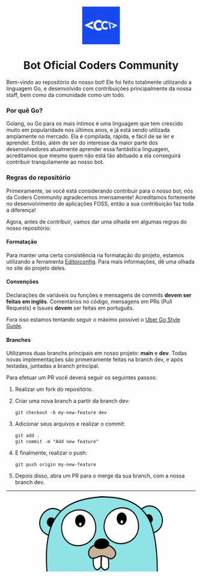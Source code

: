 <p align="center"> 
	<kbd>
		<img align="center" width="100" height="100" src="./assets/cc-logo.png" alt="Coders Community Logo">
	</kbd>
</p>
<h1 align="center"> Bot Oficial Coders Community </h1>


Bem-vindo ao repositório do nosso bot! Ele foi feito totalmente utilizando a linguagem Go, e desenvolvido com contribuições principalmente da nossa staff, bem como da comunidade como um todo.

### Por quê Go?

Golang, ou Go para os mais íntimos é uma linguagem que tem crescido muito em popularidade nos últimos anos, e já está sendo utilizada amplamente no mercado. Ela é compilada, rápida, e fácil de se ler e aprender. Então, além de ser do interesse da maior parte dos desenvolvedores atualmente aprender essa fantástica linguagem, acreditamos que mesmo quem não está tão abituado a ela conseguirá contribuir tranquilamente ao nosso bot.

### Regras do repositório

Primeiramente, se você está considerando contribuir para o nosso bot, nós da Coders Community agradecemos imensamente! Acreditamos fortemente no desenvolvimento de aplicações FOSS, então a sua contribuição faz toda a diferença!

Agora, antes de contribuir, vamos dar uma olhada em algumas regras do nosso repositório:

#### Formatação

Para manter uma certa consistência na formatação do projeto, estamos utilizando a ferramenta [Editorconfig](https://editorconfig.org). Para mais informações, dê uma olhada no site do projeto deles.

#### Convenções

Declarações de variáveis ou funções e mensagens de commits **devem ser feitas em inglês**. Comentários no código, mensagens em PRs (Pull Requests) e Issues **devem** ser feitas em português.

Fora isso estamos tentando seguir o máximo possível o [Uber Go Style Guide](https://github.com/uber-go/guide/blob/master/style.md).

#### Branches

Utilizamos duas branchs principais em nosso projeto: **main** e **dev**. Todas novas implementações são primeiramente feitas na branch dev, e após testadas, juntadas a branch principal.

Para efetuar um PR você deverá seguir os seguintes passos:

1. Realizar um fork do repositório.

2. Criar uma nova branch a partir da branch dev:
   
   ```
   git checkout -b my-new-feature dev
   ```

3. Adicionar seus arquivos e realizar o commit:
   
   ```
   git add .
   git commit -m "Add new feature"
   ```

4. E finalmente, realizar o push:
   
   ```
   git push origin my-new-feature
   ```

5. Depois disso, abra um PR para o merge da sua branch, com a nossa branch dev.
-----
<p align="center">
    <img width="330" height="200" src="./assets/gopher1.png" alt="Gopher"">
</p>
